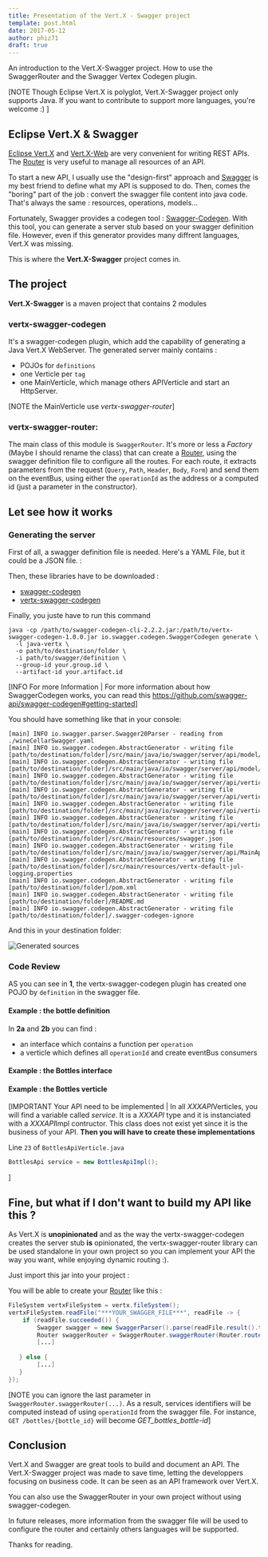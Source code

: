 ```yaml
---
title: Presentation of the Vert.X - Swagger project
template: post.html
date: 2017-05-12
author: phiz71
draft: true
---
```


An introduction to the Vert.X-Swagger project. How to use the SwaggerRouter and the Swagger Vertex Codegen plugin.

[NOTE Though Eclipse Vert.X is polyglot, Vert.X-Swagger project only supports Java. 
If you want to contribute to support more languages, you're welcome :) ] 

## Eclipse Vert.X & Swagger
[Eclipse Vert.X][vertx-core] and [Vert.X-Web][vertx-web] are very convenient for writing REST APIs. The [Router][vertx-router] is very useful to manage all resources of an API.

To start a new API, I usually use the "design-first" approach and [Swagger][swagger] is my best friend to define what my API is supposed to do. Then, comes the "boring" part of the job : convert the swagger file content into java code. That's always the same : resources, operations, models...

Fortunately, Swagger provides a codegen tool : [Swagger-Codegen][swagger-codegen]. With this tool, you can generate a server stub based on your swagger definition file. 
However, even if this generator provides many diffrent languages, Vert.X was missing.

This is where the **Vert.X-Swagger** project comes in.

## The project
**Vert.X-Swagger** is a maven project that contains 2 modules  

### vertx-swagger-codegen
It's a swagger-codegen plugin, which add the capability of generating a Java Vert.X WebServer.
The generated server mainly contains :
 * POJOs for `definitions`
 * one Verticle per `tag`
 * one MainVerticle, which manage others APIVerticle and start an HttpServer.

[NOTE the MainVerticle use *vertx-swagger-router*]

### vertx-swagger-router:
The main class of this module is `SwaggerRouter`. It's more or less a *Factory* (Maybe I should rename the class) that can create a [Router][vertx-router], using the swagger definition file to configure all the routes. For each route, it extracts parameters from the request (`Query`, `Path`, `Header`, `Body`, `Form`) and send them on the eventBus, using either the `operationId` as the address or a computed id (just a parameter in the constructor).

## Let see how it works
### Generating the server
First of all, a swagger definition file is needed. Here's a YAML File, but it could be a JSON file. :
<script src="https://gist.github.com/phiz71/6c654f3da2d4124d3fe65e5aaaaedf55.js"></script>

Then, these libraries have to be downloaded :
 * [swagger-codegen][swagger-codegen-lib]
 * [vertx-swagger-codegen][vertx-swagger-codegen-lib]

Finally, you juste have to run this command
```
java -cp /path/to/swagger-codegen-cli-2.2.2.jar:/path/to/vertx-swagger-codegen-1.0.0.jar io.swagger.codegen.SwaggerCodegen generate \
  -l java-vertx \
  -o path/to/destination/folder \
  -i path/to/swagger/definition \
  --group-id your.group.id \
  --artifact-id your.artifact.id
```

[INFO For more Information | For more information about how SwaggerCodegen works, you can read this https://github.com/swagger-api/swagger-codegen#getting-started]

You should have something like that in your console:
```
[main] INFO io.swagger.parser.Swagger20Parser - reading from ./wineCellarSwagger.yaml
[main] INFO io.swagger.codegen.AbstractGenerator - writing file [path/to/destination/folder]/src/main/java/io/swagger/server/api/model/Bottle.java
[main] INFO io.swagger.codegen.AbstractGenerator - writing file [path/to/destination/folder]/src/main/java/io/swagger/server/api/model/CellarInformation.java
[main] INFO io.swagger.codegen.AbstractGenerator - writing file [path/to/destination/folder]/src/main/java/io/swagger/server/api/verticle/BottlesApi.java
[main] INFO io.swagger.codegen.AbstractGenerator - writing file [path/to/destination/folder]/src/main/java/io/swagger/server/api/verticle/BottlesApiVerticle.java
[main] INFO io.swagger.codegen.AbstractGenerator - writing file [path/to/destination/folder]/src/main/java/io/swagger/server/api/verticle/InformationApi.java
[main] INFO io.swagger.codegen.AbstractGenerator - writing file [path/to/destination/folder]/src/main/java/io/swagger/server/api/verticle/InformationApiVerticle.java
[main] INFO io.swagger.codegen.AbstractGenerator - writing file [path/to/destination/folder]/src/main/resources/swagger.json
[main] INFO io.swagger.codegen.AbstractGenerator - writing file [path/to/destination/folder]/src/main/java/io/swagger/server/api/MainApiVerticle.java
[main] INFO io.swagger.codegen.AbstractGenerator - writing file [path/to/destination/folder]/src/main/resources/vertx-default-jul-logging.properties
[main] INFO io.swagger.codegen.AbstractGenerator - writing file [path/to/destination/folder]/pom.xml
[main] INFO io.swagger.codegen.AbstractGenerator - writing file [path/to/destination/folder]/README.md
[main] INFO io.swagger.codegen.AbstractGenerator - writing file [path/to/destination/folder]/.swagger-codegen-ignore
```
And this in your destination folder:

![Generated sources](/assets/blog/vertx-swagger-presentation/GeneratedProject.png)

### Code Review
AS you can see in **1**,  the vertx-swagger-codegen plugin has created one POJO by `definition` in the swagger file.
#### Example : the bottle definition 
<script src="https://gist.github.com/phiz71/eabafda440b24881126089128d677121.js"></script>

In **2a** and **2b** you can find :
 * an interface which contains a function per `operation`
 * a verticle which defines all `operationId` and create eventBus consumers 

#### Example : the Bottles interface
<script src="https://gist.github.com/phiz71/be1ca2f550f44aea7fb2710b383e26ed.js"></script>

#### Example : the Bottles verticle
<script src="https://gist.github.com/phiz71/c0aadbb4f26ebed8e2e145d0b4a8d210.js"></script>

[IMPORTANT Your API need to be implemented |
In all *XXXAPI*Verticles, you will find a variable called *service*. It is a *XXXAPI* type and it is instanciated with a *XXXAPI*Impl contructor. This class does not exist yet since it is the business of your API.
**Then you will have to create these implementations**

Line `23` of `BottlesApiVerticle.java` 
```java
BottlesApi service = new BottlesApiImpl();
```
]

## Fine, but what if I don't want to build my API like this ?
As Vert.X is **unopinionated** and as the way the vertx-swagger-codegen creates the server stub **is** opinionated, the vertx-swagger-router library can be used standalone in your own project so you can implement your API the way you want, while enjoying dynamic routing :).

Just import this jar into your project :
<script src="https://gist.github.com/phiz71/56e723362a1d1370c7262bff246fb087.js"></script>

You will be able to create your [Router][vertx-router] like this :
```java
FileSystem vertxFileSystem = vertx.fileSystem();
vertxFileSystem.readFile("***YOUR_SWAGGER_FILE***", readFile -> {
    if (readFile.succeeded()) {
        Swagger swagger = new SwaggerParser().parse(readFile.result().toString(Charset.forName("utf-8"))); // assuming your swagger file is UTF-8 encoded ;)
        Router swaggerRouter = SwaggerRouter.swaggerRouter(Router.router(vertx), swagger, vertx.eventBus(), new OperationIdServiceIdResolver());
        [...]     
      
   } else {
        [...]
   }
});

```
[NOTE you can ignore the last parameter in `SwaggerRouter.swaggerRouter(...)`. As a result, services identifiers will be computed instead of using `operationId` from the swagger file. 
For instance, `GET /bottles/{bottle_id}` will become *GET_bottles_bottle-id*]

## Conclusion
Vert.X and Swagger are great tools to build and document an API. The Vert.X-Swagger project was made to save time, letting the developpers focusing on business code.
It can be seen as an API framework over Vert.X.

You can also use the SwaggerRouter in your own project without using swagger-codegen.

In future releases, more information from the swagger file will be used to configure the router and certainly others languages will be supported.

Thanks for reading.

[vertx-core]: http://vertx.io/docs/vertx-core/java/
[vertx-web]: http://vertx.io/docs/vertx-web/java/
[vertx-router]: http://vertx.io/docs/apidocs/io/vertx/ext/web/Router.html
[swagger]: http://swagger.io/specification/
[swagger-codegen]: https://github.com/swagger-api/swagger-codegen
[swagger-codegen-lib]: http://central.maven.org/maven2/io/swagger/swagger-codegen-cli/2.2.2/swagger-codegen-cli-2.2.2.jar
[vertx-swagger-codegen-lib]: http://central.maven.org/maven2/com/github/phiz71/vertx-swagger-codegen/1.0.0/vertx-swagger-codegen-1.0.0.jar